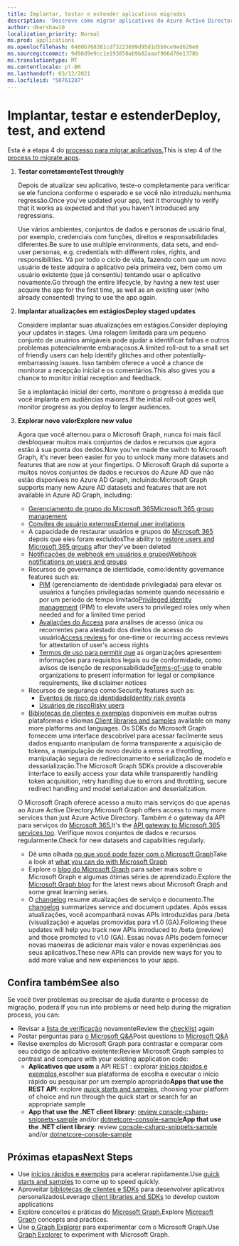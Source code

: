 ```yaml
---
title: Implantar, testar e estender aplicativos migrados
description: 'Descreve como migrar aplicativos do Azure Active Directory (Azure AD) para usar a API do Microsoft Graph (REST); isso aborda a etapa 3: implantar, testar e estender.'
author: dkershaw10
localization_priority: Normal
ms.prod: applications
ms.openlocfilehash: 6460b768381cdf3223699d95d1d5b9ce9ed629e8
ms.sourcegitcommit: 9d98d9e9cc1e193850ab9b82aaaf906d70e1378b
ms.translationtype: MT
ms.contentlocale: pt-BR
ms.lasthandoff: 03/12/2021
ms.locfileid: "50761287"
---
```

# <a name="deploy-test-and-extend"></a><span data-ttu-id="b77b9-103">Implantar, testar e estender</span><span class="sxs-lookup"><span data-stu-id="b77b9-103">Deploy, test, and extend</span></span>

<span data-ttu-id="b77b9-104">Esta é a etapa 4 do [processo para migrar aplicativos.](migrate-azure-ad-graph-planning-checklist.md)</span><span class="sxs-lookup"><span data-stu-id="b77b9-104">This is step 4 of the [process to migrate apps](migrate-azure-ad-graph-planning-checklist.md).</span></span>

1.  <span data-ttu-id="b77b9-105">**Testar corretamente**</span><span class="sxs-lookup"><span data-stu-id="b77b9-105">**Test throughly**</span></span>

    <span data-ttu-id="b77b9-106">Depois de atualizar seu aplicativo, teste-o completamente para verificar se ele funciona conforme o esperado e se você não introduziu nenhuma regressão.</span><span class="sxs-lookup"><span data-stu-id="b77b9-106">Once you've updated your app, test it thoroughly to verify that it works as expected and that you haven't introduced any regressions.</span></span>  

    <span data-ttu-id="b77b9-107">Use vários ambientes, conjuntos de dados e personas de usuário final, por exemplo, credenciais com funções, direitos e responsabilidades diferentes.</span><span class="sxs-lookup"><span data-stu-id="b77b9-107">Be sure to use multiple environments, data sets, and end-user personas, e.g. credentials with different roles, rights, and responsibilities.</span></span> <span data-ttu-id="b77b9-108">Vá por todo o ciclo de vida, fazendo com que um novo usuário de teste adquira o aplicativo pela primeira vez, bem como um usuário existente (que já consentiu) tentando usar o aplicativo novamente.</span><span class="sxs-lookup"><span data-stu-id="b77b9-108">Go through the entire lifecycle, by having a new test user acquire the app for the first time, as well as an existing user (who already consented) trying to use the app again.</span></span>

2.  <span data-ttu-id="b77b9-109">**Implantar atualizações em estágios**</span><span class="sxs-lookup"><span data-stu-id="b77b9-109">**Deploy staged updates**</span></span>

    <span data-ttu-id="b77b9-110">Considere implantar suas atualizações em estágios.</span><span class="sxs-lookup"><span data-stu-id="b77b9-110">Consider deploying your updates in stages.</span></span>  <span data-ttu-id="b77b9-111">Uma rolagem limitada para um pequeno conjunto de usuários amigáveis pode ajudar a identificar falhas e outros problemas potencialmente embaraçosos.</span><span class="sxs-lookup"><span data-stu-id="b77b9-111">A limited roll-out to a small set of friendly users can help identify glitches and other potentially-embarrassing issues.</span></span>  <span data-ttu-id="b77b9-112">Isso também oferece a você a chance de monitorar a recepção inicial e os comentários.</span><span class="sxs-lookup"><span data-stu-id="b77b9-112">This also gives you a chance to monitor initial reception and feedback.</span></span>

    <span data-ttu-id="b77b9-113">Se a implantação inicial der certo, monitore o progresso à medida que você implanta em audiências maiores.</span><span class="sxs-lookup"><span data-stu-id="b77b9-113">If the initial roll-out goes well, monitor progress as you deploy to larger audiences.</span></span>

3.  <span data-ttu-id="b77b9-114">**Explorar novo valor**</span><span class="sxs-lookup"><span data-stu-id="b77b9-114">**Explore new value**</span></span>

    <span data-ttu-id="b77b9-115">Agora que você alternou para o Microsoft Graph, nunca foi mais fácil desbloquear muitos mais conjuntos de dados e recursos que agora estão à sua ponta dos dedos.</span><span class="sxs-lookup"><span data-stu-id="b77b9-115">Now you've made the switch to Microsoft Graph, it's never been easier for you to unlock many more datasets and features that are now at your fingertips.</span></span> 
    <span data-ttu-id="b77b9-116">O Microsoft Graph dá suporte a muitos novos conjuntos de dados e recursos do Azure AD que não estão disponíveis no Azure AD Graph, incluindo:</span><span class="sxs-lookup"><span data-stu-id="b77b9-116">Microsoft Graph supports many new Azure AD datasets and features that are not available in Azure AD Graph, including:</span></span> 

    - [<span data-ttu-id="b77b9-117">Gerenciamento de grupo do Microsoft 365</span><span class="sxs-lookup"><span data-stu-id="b77b9-117">Microsoft 365 group management</span></span>](./office365-groups-concept-overview.md)
    - [<span data-ttu-id="b77b9-118">Convites de usuário externos</span><span class="sxs-lookup"><span data-stu-id="b77b9-118">External user invitations</span></span>](/graph/api/resources/invitation?view=graph-rest-1.0)
    - <span data-ttu-id="b77b9-119">A capacidade de restaurar usuários e grupos do [Microsoft 365](/graph/api/resources/directory?view=graph-rest-1.0) depois que eles foram excluídos</span><span class="sxs-lookup"><span data-stu-id="b77b9-119">The ability to [restore users and Microsoft 365 groups](/graph/api/resources/directory?view=graph-rest-1.0) after they've been deleted</span></span>
    - [<span data-ttu-id="b77b9-120">Notificações de webhook em usuários e grupos</span><span class="sxs-lookup"><span data-stu-id="b77b9-120">Webhook notifications on users and groups</span></span>](./webhooks.md?toc=.%252fref%252ftoc.json&view=graph-rest-1.0)
    - <span data-ttu-id="b77b9-121">Recursos de governança de identidade, como:</span><span class="sxs-lookup"><span data-stu-id="b77b9-121">Identity governance features such as:</span></span>
      - <span data-ttu-id="b77b9-122">[PiM](/graph/api/resources/privilegedidentitymanagement-root?view=graph-rest-beta) (gerenciamento de identidade privilegiada) para elevar os usuários a funções privilegiadas somente quando necessário e por um período de tempo limitado</span><span class="sxs-lookup"><span data-stu-id="b77b9-122">[Privileged identity management](/graph/api/resources/privilegedidentitymanagement-root?view=graph-rest-beta) (PIM) to elevate users to privileged roles only when needed and for a limited time period</span></span>
      - <span data-ttu-id="b77b9-123">[Avaliações do Access](/graph/api/resources/accessreviews-root?view=graph-rest-beta) para análises de acesso única ou recorrentes para atestado dos direitos de acesso do usuário</span><span class="sxs-lookup"><span data-stu-id="b77b9-123">[Access reviews](/graph/api/resources/accessreviews-root?view=graph-rest-beta) for one-time or recurring access reviews for attestation of user's access rights</span></span>
      - <span data-ttu-id="b77b9-124">[Termos de uso para permitir que](/graph/api/resources/accessreviews-root?view=graph-rest-beta) as organizações apresentem informações para requisitos legais ou de conformidade, como avisos de isenção de responsabilidade</span><span class="sxs-lookup"><span data-stu-id="b77b9-124">[Terms-of-use](/graph/api/resources/accessreviews-root?view=graph-rest-beta) to enable organizations to present information for legal or compliance requirements, like disclaimer notices</span></span>
    - <span data-ttu-id="b77b9-125">Recursos de segurança como:</span><span class="sxs-lookup"><span data-stu-id="b77b9-125">Security features such as:</span></span>
      - [<span data-ttu-id="b77b9-126">Eventos de risco de identidade</span><span class="sxs-lookup"><span data-stu-id="b77b9-126">Identity risk events</span></span>](/graph/api/resources/identityriskevent?view=graph-rest-1.0)
      - [<span data-ttu-id="b77b9-127">Usuários de risco</span><span class="sxs-lookup"><span data-stu-id="b77b9-127">Risky users</span></span>](/graph/api/resources/riskyuser?view=graph-rest-1.0)
    - <span data-ttu-id="b77b9-128">[Bibliotecas de clientes e exemplos](./index.yml) disponíveis em muitas outras plataformas e idiomas.</span><span class="sxs-lookup"><span data-stu-id="b77b9-128">[Client libraries and samples](./index.yml) available on many more platforms and languages.</span></span> <span data-ttu-id="b77b9-129">Os SDKs do Microsoft Graph fornecem uma interface descobrivel para acessar facilmente seus dados enquanto manipulam de forma transparente a aquisição de tokens, a manipulação de novo devido a erros e a throttling, manipulação segura de redirecionamento e serialização de modelo e dessarialização.</span><span class="sxs-lookup"><span data-stu-id="b77b9-129">The Microsoft Graph SDKs provide a discoverable interface to easily access your data while transparently handling token acquisition, retry handling due to errors and throttling, secure redirect handling and model serialization and deserialization.</span></span>

    <span data-ttu-id="b77b9-130">O Microsoft Graph oferece acesso a muito mais serviços do que apenas ao Azure Active Directory.</span><span class="sxs-lookup"><span data-stu-id="b77b9-130">Microsoft Graph offers access to many more services than just Azure Active Directory.</span></span> <span data-ttu-id="b77b9-131">Também é o gateway da API para serviços do [Microsoft 365.](./index.yml)</span><span class="sxs-lookup"><span data-stu-id="b77b9-131">It's the [API gateway to Microsoft 365 services too](./index.yml).</span></span>
    <span data-ttu-id="b77b9-132">Verifique novos conjuntos de dados e recursos regularmente.</span><span class="sxs-lookup"><span data-stu-id="b77b9-132">Check for new datasets and capabilities regularly.</span></span>  

    - <span data-ttu-id="b77b9-133">Dê uma olhada [no que você pode fazer com o Microsoft Graph](/graph/examples)</span><span class="sxs-lookup"><span data-stu-id="b77b9-133">Take a look at [what you can do with Microsoft Graph](/graph/examples)</span></span>
    - <span data-ttu-id="b77b9-134">Explore o [blog do Microsoft Graph](/graph/blogs) para saber mais sobre o Microsoft Graph e algumas ótimas séries de aprendizado.</span><span class="sxs-lookup"><span data-stu-id="b77b9-134">Explore the [Microsoft Graph blog](/graph/blogs) for the latest news about Microsoft Graph and some great learning series.</span></span>
    - <span data-ttu-id="b77b9-135">O [changelog](/greaph/changelog) resume atualizações de serviço e documento.</span><span class="sxs-lookup"><span data-stu-id="b77b9-135">The [changelog](/greaph/changelog) summarizes service and document updates.</span></span> <span data-ttu-id="b77b9-136">Após essas atualizações, você acompanhará novas APIs introduzidas para /beta (visualização) e aquelas promovidas para v1.0 (GA).</span><span class="sxs-lookup"><span data-stu-id="b77b9-136">Following these updates will help you track new APIs introduced to /beta (preview) and those promoted to v1.0 (GA).</span></span>  <span data-ttu-id="b77b9-137">Essas novas APIs podem fornecer novas maneiras de adicionar mais valor e novas experiências aos seus aplicativos.</span><span class="sxs-lookup"><span data-stu-id="b77b9-137">These new APIs can provide new ways for you to add more value and new experiences to your apps.</span></span>  

## <a name="see-also"></a><span data-ttu-id="b77b9-138">Confira também</span><span class="sxs-lookup"><span data-stu-id="b77b9-138">See also</span></span>

<span data-ttu-id="b77b9-139">Se você tiver problemas ou precisar de ajuda durante o processo de migração, poderá:</span><span class="sxs-lookup"><span data-stu-id="b77b9-139">If you run into problems or need help during the migration process, you can:</span></span>

- <span data-ttu-id="b77b9-140">Revisar a [lista de verificação](migrate-azure-ad-graph-planning-checklist.md) novamente</span><span class="sxs-lookup"><span data-stu-id="b77b9-140">Review the [checklist](migrate-azure-ad-graph-planning-checklist.md) again</span></span>
- <span data-ttu-id="b77b9-141">Postar perguntas para [o Microsoft Q&A](https://docs.microsoft.com/answers/topics/microsoft-graph-applications.html)</span><span class="sxs-lookup"><span data-stu-id="b77b9-141">Post questions to [Microsoft Q&A](https://docs.microsoft.com/answers/topics/microsoft-graph-applications.html)</span></span> 
- <span data-ttu-id="b77b9-142">Revise exemplos do Microsoft Graph para contrastar e comparar com seu código de aplicativo existente:</span><span class="sxs-lookup"><span data-stu-id="b77b9-142">Review Microsoft Graph samples to contrast and compare with your existing application code:</span></span>
  - <span data-ttu-id="b77b9-143">**Aplicativos que usam** a API REST : explorar [inícios rápidos e exemplos,](https://developer.microsoft.com/graph/get-started)escolher sua plataforma de escolha e executar o início rápido ou pesquisar por um exemplo apropriado</span><span class="sxs-lookup"><span data-stu-id="b77b9-143">**Apps that use the REST API**: explore [quick starts and samples](https://developer.microsoft.com/graph/get-started), choosing your platform of choice and run through the quick start or search for an appropriate sample</span></span>
  - <span data-ttu-id="b77b9-144">**App that use the .NET client library**: [review console-csharp-snippets-sample](https://github.com/microsoftgraph/console-csharp-snippets-sample) and/or [dotnetcore-console-sample](https://github.com/microsoftgraph/dotnetcore-console-sample)</span><span class="sxs-lookup"><span data-stu-id="b77b9-144">**App that use the .NET client library**: review [console-csharp-snippets-sample](https://github.com/microsoftgraph/console-csharp-snippets-sample) and/or [dotnetcore-console-sample](https://github.com/microsoftgraph/dotnetcore-console-sample)</span></span>

## <a name="next-steps"></a><span data-ttu-id="b77b9-145">Próximas etapas</span><span class="sxs-lookup"><span data-stu-id="b77b9-145">Next Steps</span></span>

- <span data-ttu-id="b77b9-146">Use [inícios rápidos e exemplos](/graph/get-started) para acelerar rapidamente.</span><span class="sxs-lookup"><span data-stu-id="b77b9-146">Use [quick starts and samples](/graph/get-started) to come up to speed quickly.</span></span>
- <span data-ttu-id="b77b9-147">Aproveitar [bibliotecas de clientes e SDKs](https://developer.microsoft.com/graph/get-started) para desenvolver aplicativos personalizados</span><span class="sxs-lookup"><span data-stu-id="b77b9-147">Leverage [client libraries and SDKs](https://developer.microsoft.com/graph/get-started) to develop custom applications</span></span> 
- <span data-ttu-id="b77b9-148">Explore conceitos e práticas do [Microsoft Graph.](./overview.md)</span><span class="sxs-lookup"><span data-stu-id="b77b9-148">Explore [Microsoft Graph](./overview.md) concepts and practices.</span></span>
- <span data-ttu-id="b77b9-149">Use [o Graph Explorer](https://aka.ms/ge) para experimentar com o Microsoft Graph.</span><span class="sxs-lookup"><span data-stu-id="b77b9-149">Use [Graph Explorer](https://aka.ms/ge) to experiment with Microsoft Graph.</span></span>